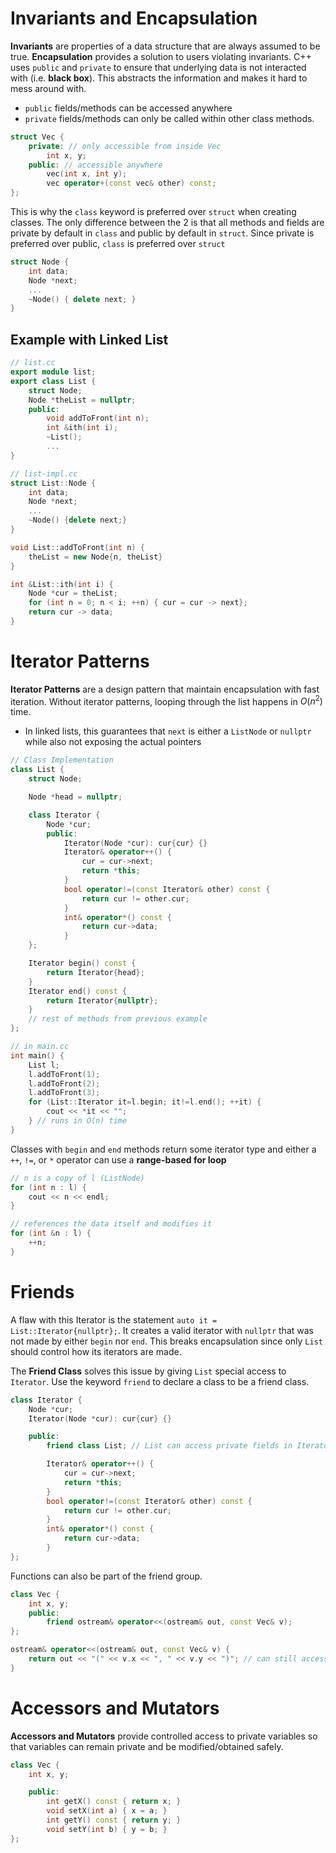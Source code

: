 # Invariants and Encapsulation

**Invariants** are properties of a data structure that are always assumed to be true.
**Encapsulation** provides a solution to users violating invariants. C++ uses `public` and `private` to ensure that underlying data is not interacted with (i.e. **black box**). This abstracts the information and makes it hard to mess around with.

- `public` fields/methods can be accessed anywhere
- `private` fields/methods can only be called within other class methods.

```C++
struct Vec {
	private: // only accessible from inside Vec
		int x, y;
	public: // accessible anywhere
		vec(int x, int y);
		vec operator+(const vec& other) const;
};
```

This is why the `class` keyword is preferred over `struct` when creating classes. The only difference between the 2 is that all methods and fields are private by default in `class` and public by default in `struct`. Since private is preferred over public, `class` is preferred over `struct`

```C++
struct Node {
	int data;
	Node *next;
	...
	~Node() { delete next; }
}
```

## Example with Linked List

```C++
// list.cc
export module list;
export class List {
	struct Node;
	Node *theList = nullptr;
	public:
		void addToFront(int n);
		int &ith(int i);
		~List();
		...
}

// list-impl.cc
struct List::Node {
	int data;
	Node *next;
	...
	~Node() {delete next;}
}

void List::addToFront(int n) {
	theList = new Node{n, theList}
}

int &List::ith(int i) {
	Node *cur = theList;
	for (int n = 0; n < i; ++n) { cur = cur -> next};
	return cur -> data;
}
```

# Iterator Patterns

**Iterator Patterns** are a design pattern that maintain encapsulation with fast iteration. Without iterator patterns, looping through the list happens in $O(n^2)$ time.

- In linked lists, this guarantees that `next` is either a `ListNode` or `nullptr` while also not exposing the actual pointers

```C++
// Class Implementation
class List {
	struct Node;

	Node *head = nullptr;

	class Iterator {
		Node *cur;
		public:
			Iterator(Node *cur): cur{cur} {}
			Iterator& operator++() {
				cur = cur->next;
				return *this;
			}
			bool operator!=(const Iterator& other) const {
				return cur != other.cur;
			}
			int& operator*() const {
				return cur->data;
			}
	};

	Iterator begin() const {
		return Iterator{head};
	}
	Iterator end() const {
		return Iterator{nullptr};
	}
	// rest of methods from previous example
};

// in main.cc
int main() {
	List l;
	l.addToFront(1);
	l.addToFront(2);
	l.addToFront(3);
	for (List::Iterator it=l.begin; it!=l.end(); ++it) {
		cout << *it << "";
	} // runs in O(n) time
}
```

Classes with `begin` and `end` methods return some iterator type and either a `++`, `!=`, or `*` operator can use a **range-based for loop**

```C++
// n is a copy of l (ListNode)
for (int n : l) {
	cout << n << endl;
}

// references the data itself and modifies it
for (int &n : l) {
	++n;
}
```

# Friends

A flaw with this Iterator is the statement `auto it = List::Iterator{nullptr};`. It creates a valid iterator with `nullptr` that was not made by either `begin` nor `end`. This breaks encapsulation since only `List` should control how its iterators are made.

The **Friend Class** solves this issue by giving `List` special access to `Iterator`. Use the keyword `friend` to declare a class to be a friend class.

```C++
class Iterator {
	Node *cur;
	Iterator(Node *cur): cur{cur} {}

	public:
		friend class List; // List can access private fields in Iterator

		Iterator& operator++() {
			cur = cur->next;
			return *this;
		}
		bool operator!=(const Iterator& other) const {
			return cur != other.cur;
		}
		int& operator*() const {
			return cur->data;
		}
};
```

Functions can also be part of the friend group.

```C++
class Vec {
	int x, y;
	public:
		friend ostream& operator<<(ostream& out, const Vec& v);
};

ostream& operator<<(ostream& out, const Vec& v) {
    return out << "(" << v.x << ", " << v.y << ")"; // can still access x and y since its declared as a friend
}
```

# Accessors and Mutators

**Accessors and Mutators** provide controlled access to private variables so that variables can remain private and be modified/obtained safely.

```C++
class Vec {
	int x, y;

	public:
		int getX() const { return x; }
		void setX(int a) { x = a; }
		int getY() const { return y; }
		void setY(int b) { y = b; }
};
```
